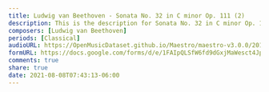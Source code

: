 ```yaml
---
title: Ludwig van Beethoven - Sonata No. 32 in C minor Op. 111 (2)
description: This is the description for Sonata No. 32 in C minor Op. 111 by Ludwig van Beethoven
composers: [Ludwig van Beethoven]
periods: [Classical]
audioURL: https://OpenMusicDataset.github.io/Maestro/maestro-v3.0.0/2018/MIDI-Unprocessed_Recital13-15_MID--AUDIO_15_R1_2018_wav--3.midi
formURL: https://docs.google.com/forms/d/e/1FAIpQLSfW6fd9dGxjMaWesct4JpnhKcJDAwh0UCHpkc2adGbJ3nV9VA/viewform
comments: true
share: true
date: 2021-08-08T07:43:13-06:00
---
```

